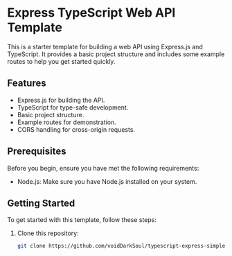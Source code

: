 # Express TypeScript Web API Template

This is a starter template for building a web API using Express.js and TypeScript. It provides a basic project structure and includes some example routes to help you get started quickly.

## Features

- Express.js for building the API.
- TypeScript for type-safe development.
- Basic project structure.
- Example routes for demonstration.
- CORS handling for cross-origin requests.

## Prerequisites

Before you begin, ensure you have met the following requirements:

- Node.js: Make sure you have Node.js installed on your system.

## Getting Started

To get started with this template, follow these steps:

1. Clone this repository:

   ```bash
   git clone https://github.com/voidDarkSoul/typescript-express-simple
